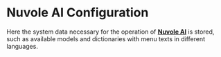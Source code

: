 # Nuvole AI Configuration

Here the system data necessary for the operation of **[Nuvole AI](https://routinehub.co/shortcut/18431/)** is stored, such as available models and dictionaries with menu texts in different languages.